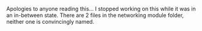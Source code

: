Apologies to anyone reading this...   I stopped working on this while it was in an in-between state.   There are 2 files in the networking module folder, neither one is convincingly named.   

